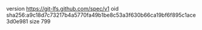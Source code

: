 version https://git-lfs.github.com/spec/v1
oid sha256:a9c18d7c73217b4a5770fa49b1be8c53a3f630b66ca19bf6f895c1ace3d0e981
size 799
